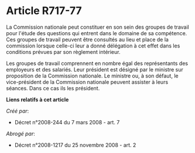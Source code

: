 # Article R717-77

La Commission nationale peut constituer en son sein des groupes de travail pour l'étude des questions qui entrent dans le
domaine de sa compétence. Ces groupes de travail peuvent être consultés au lieu et place de la commission lorsque celle-ci
leur a donné délégation à cet effet dans les conditions prévues par son règlement intérieur. 

Les groupes de travail comprennent en nombre égal des représentants des employeurs et des salariés. Leur président est
désigné par le ministre sur proposition de la Commission nationale. Le ministre ou, à son défaut, le vice-président de la
Commission nationale peuvent assister à leurs séances. Dans ce cas ils les président.

**Liens relatifs à cet article**

_Créé par_:

  - Décret n°2008-244 du 7 mars 2008 - art. 7

_Abrogé par_:

  - Décret n°2008-1217 du 25 novembre 2008 - art. 2
